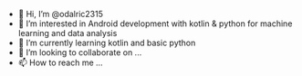 - 👋 Hi, I’m @odalric2315
- 👀 I’m interested in Android development with kotlin & python for machine learning and data analysis
- 🌱 I’m currently learning kotlin and basic python
- 💞️ I’m looking to collaborate on ...
- 📫 How to reach me ...

<!---
odalric2315/odalric2315 is a ✨ special ✨ repository because its `README.md` (this file) appears on your GitHub profile.
You can click the Preview link to take a look at your changes.
--->
